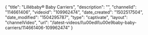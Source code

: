 {
    "title": "L&iacute;ll&eacute;baby&reg; Baby Carriers",
    "description": "",
    "channelid": "114661406",
    "videoid": "109962474",
    "date_created": "1502517504",
    "date_modified": "1504295787",
    "type": "captivate",
    "layout": "channelVideo",
    "url": "\/latest-videos\/l\u00edll\u00e9baby-baby-carriers\/114661406-109962474"
}